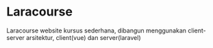 # Laracourse
Laracourse website kursus sederhana, dibangun menggunakan client-server arsitektur, client(vue) dan server(laravel)
